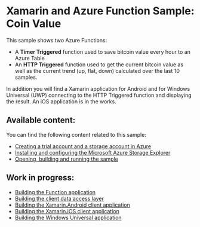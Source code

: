 # Xamarin and Azure Function Sample: Coin Value

This sample shows two Azure Functions:

- A **Timer Triggered** function used to save bitcoin value every hour to an Azure Table
- An **HTTP Triggered** function used to get the current bitcoin value as well as the current trend (up, flat, down) calculated over the last 10 samples.

In addition you will find a Xamarin application for Android and for Windows Universal (UWP) connecting to the HTTP Triggered function and displaying the result. An iOS application is in the works.

## Available content:

You can find the following content related to this sample:

* [Creating a trial account and a storage account in Azure](https://github.com/lbugnion/sample-azure-general/blob/master/trial-account.md)
* [Installing and configuring the Microsoft Azure Storage Explorer](https://github.com/lbugnion/sample-azure-general/blob/master/azure-explorer.md)
* [Opening, building and running the sample](publishing.md)

## Work in progress:

* [Building the Function application](building-function.md)
* [Building the client data access layer](building-data.md)
* [Building the Xamarin.Android client application](building-android.md)
* [Building the Xamarin.iOS client application](building-ios.md)
* [Building the Windows Universal application](building-uwp.md)